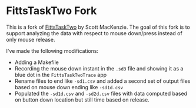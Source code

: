 # FittsTaskTwo Fork

This is a fork of [FittsTaskTwo](http://www.yorku.ca/mack/FittsLawSoftware/doc/FittsTaskTwo.html) by Scott MacKenzie.
The goal of this fork is to support analyzing the data with respect to mouse down/press instead of only mouse release.

I've made the following modifications:

- Adding a Makefile
- Recording the mouse down instant in the `.sd3` file and showing it as a blue dot in the `FittsTaskTwoTrace` app
- Rename files to end like `-sd1.csv` and added a second set of output files based on mouse down ending like `-sd1d.csv`
- Populated the `-sd1d.csv` and `-sd2d.csv` files with data computed based on button down location but still time based on release.
